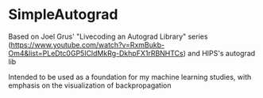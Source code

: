 # SimpleAutograd

Based on Joel Grus' "Livecoding an Autograd Library"
series (https://www.youtube.com/watch?v=RxmBukb-Om4&list=PLeDtc0GP5ICldMkRg-DkhpFX1rRBNHTCs) and HIPS's autograd lib

Intended to be used as a foundation for my machine learning studies, with emphasis on the visualization of
backpropagation
